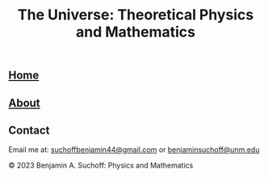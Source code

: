 <html>
<body>
    <header>
        <h1>The Universe: Theoretical Physics and Mathematics</h1>
    </header>
    <main>
        <section>
            <h2><a href="home.html">Home</a></h2>
        </section>
        <section>
            <h2><a href="about.html">About</a></h2>
        </section>
        <section>
            <h2>Contact</h2>
            <p>Email me at: <a href="mailto:suchoffbenjamin44@gmail.com">suchoffbenjamin44@gmail.com</a> or <a href="mailto:benjaminsuchoff@unm.edu">benjaminsuchoff@unm.edu</a></p>
        </section>
    </main>
    <footer>
        <p>© 2023 Benjamin A. Suchoff: Physics and Mathematics</p>
    </footer>
</body>
</html>

